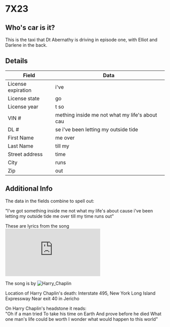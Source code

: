 7X23
====


Who's car is it? 
----------------

This is the taxi that Dt Abernathy is driving in episode one, with Elliot and Darlene in the back.


Details
-------

| Field | Data |
| --- | --- |
| License expiration | i've |
| License state | go |
| License year | t so |
| VIN # | mething inside me not what my life's about cau |
| DL # | se i've been letting my outside tide |
| First Name | me over |
| Last Name | till my |
| Street address | time |
| City | runs |
| Zip | out |


Additional Info
---------------

The data in the fields combine to spell out:

"I've got something inside me not what my life's about cause i've been letting my outside tide
me over till my time runs out"

These are lyrics from the song ![Taxi](https://www.azlyrics.com/lyrics/harrychapin/taxi.html)

The song is by ![Harry_Chaplin](https://en.wikipedia.org/wiki/Harry_Chapin)

Location of Harry Chaplin's death:
Interstate 495, New York  Long Island Expressway  Near exit 40 in Jericho

On Harry Chaplin's headstone it reads:\
"Oh if a man tried
To take his time on Earth
And prove before he died
What one man's life could be worth
I wonder what would happen
to this world"


